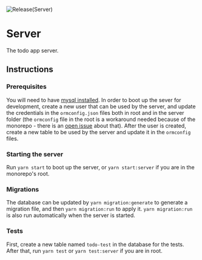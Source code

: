 ![Release(Server)](https://github.com/JeffersonCarvalh0/todo-app/workflows/Release(Server)/badge.svg)
# Server
The todo app server.

## Instructions
### Prerequisites
You will need to have [mysql installed](https://dev.mysql.com/doc/mysql-getting-started/en/).
In order to boot up the sever for development, create a new user that can be used
by the server, and update the credentials in the `ormconfig.json` files both in
root and in the server folder (the `ormconfig` file in the root is a workaround
needed because of the monorepo - there is an [open issue](https://github.com/typeorm/typeorm/issues/2805)
about that). After the user is created, create a new table to be used by the 
server and update it in the `ormconfig` files.

### Starting the server
Run `yarn start` to boot up the server, or `yarn start:server` if you are in the
monorepo's root.

### Migrations
The database can be updated by `yarn migration:generate` to generate a migration
file, and then `yarn migration:run` to apply it. `yarn migration:run` is also run
automatically when the server is started.

### Tests
First, create a new table named `todo-test` in the database for the tests. After that, run `yarn test` or `yarn test:server` if you 
are in root.

